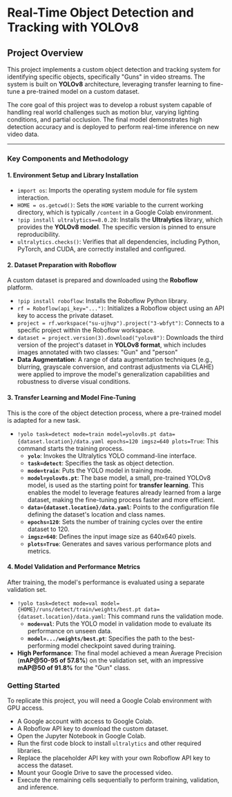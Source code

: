 # Real-Time Object Detection and Tracking with YOLOv8

##  Project Overview

This project implements a custom object detection and tracking system for identifying specific objects, specifically "Guns" in video streams. The system is built on **YOLOv8** architecture, leveraging transfer learning to fine-tune a pre-trained model on a custom dataset.

The core goal of this project was to develop a robust system capable of handling real world challenges such as motion blur, varying lighting conditions, and partial occlusion. The final model demonstrates high detection accuracy and is deployed to perform real-time inference on new video data.

---

### Key Components and Methodology

#### 1. Environment Setup and Library Installation

* `import os`: Imports the operating system module for file system interaction.
* `HOME = os.getcwd()`: Sets the `HOME` variable to the current working directory, which is typically `/content` in a Google Colab environment.
* `!pip install ultralytics==8.0.20`: Installs the **Ultralytics** library, which provides the **YOLOv8 model**. The specific version is pinned to ensure reproducibility.
* `ultralytics.checks()`: Verifies that all dependencies, including Python, PyTorch, and CUDA, are correctly installed and configured.

#### 2. Dataset Preparation with Roboflow

A custom dataset is prepared and downloaded using the **Roboflow** platform.

* `!pip install roboflow`: Installs the Roboflow Python library.
* `rf = Roboflow(api_key="...")`: Initializes a Roboflow object using an API key to access the private dataset.
* `project = rf.workspace("su-ujhvp").project("3-wbfyt")`: Connects to a specific project within the Roboflow workspace.
* `dataset = project.version(3).download("yolov8")`: Downloads the third version of the project's dataset in **YOLOv8 format**, which includes images annotated with two classes: "Gun" and "person"
* **Data Augmentation**: A range of data augmentation techniques (e.g., blurring, grayscale conversion, and contrast adjustments via CLAHE) were applied to improve the model's generalization capabilities and robustness to diverse visual conditions.
#### 3. Transfer Learning and Model Fine-Tuning

This is the core of the object detection process, where a pre-trained model is adapted for a new task.

* `!yolo task=detect mode=train model=yolov8s.pt data={dataset.location}/data.yaml epochs=120 imgsz=640 plots=True`: This command starts the training process.
    * **`yolo`**: Invokes the Ultralytics YOLO command-line interface.
    * **`task=detect`**: Specifies the task as object detection.
    * **`mode=train`**: Puts the YOLO model in training mode.
    * **`model=yolov8s.pt`**: The base model, a small, pre-trained YOLOv8 model, is used as the starting point for **transfer learning**. This enables the model to leverage features already learned from a large dataset, making the fine-tuning process faster and more efficient.
    * **`data={dataset.location}/data.yaml`**: Points to the configuration file defining the dataset's location and class names.
    * **`epochs=120`**: Sets the number of training cycles over the entire dataset to 120.
    * **`imgsz=640`**: Defines the input image size as 640x640 pixels.
    * **`plots=True`**: Generates and saves various performance plots and metrics.

#### 4. Model Validation and Performance Metrics

After training, the model's performance is evaluated using a separate validation set.

* `!yolo task=detect mode=val model={HOME}/runs/detect/train/weights/best.pt data={dataset.location}/data.yaml`: This command runs the validation mode.
    * **`mode=val`**: Puts the YOLO model in validation mode to evaluate its performance on unseen data.
    * **`model=.../weights/best.pt`**: Specifies the path to the best-performing model checkpoint saved during training.
* **High Performance**: The final model achieved a mean Average Precision (**mAP@50-95 of 57.8%**) on the validation set, with an impressive **mAP@50 of 91.8%** for the "Gun" class.

### Getting Started

To replicate this project, you will need a Google Colab environment with GPU access.
* A Google account with access to Google Colab.
* A Roboflow API key to download the custom dataset.
*  Open the Jupyter Notebook in Google Colab.
*  Run the first code block to install `ultralytics` and other required libraries.
*  Replace the placeholder API key with your own Roboflow API key to access the dataset.
*  Mount your Google Drive to save the processed video.
*  Execute the remaining cells sequentially to perform training, validation, and inference.





